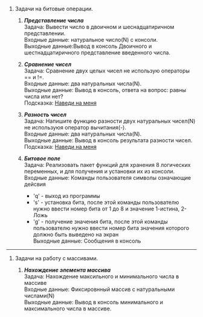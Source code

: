 1. Задачи на битовые операции.
    1. **_Представление числа_**  
       Задача: Вывести число в двоичном и шеснадцатиричном представлении.   
       Входные данные: натуральное число(N) с консоли.  
       Выходные данные:Вывод в консоль Двоичного и шестнадцатиричного представление введенного числа.  

    1. **_Сравнение чисел_**  
        Задача: Сравнение двух целых чисел не использую операторы == и !=.  
        Входные данные: два натуральных числа(N).  
        Выходные данные: Вывод в консоль, ответа на вопрос: равны числа или нет?  
        Подсказка: [Наведи на меня](http://Для_решения_задачи_используйте_побитовое_сравнение/ "Для решения задачи используйте побитовое сравнение")  
        
    1. **_Разность чисел_**  
        Задача: Напишите функцию разности двух натуральных чисел(N) не используюя оператор вычитания(-).  
        Входные данные: два натуральных числа(N).  
        Выходные данные: Вывод в консоль результата разности чисел.  
        Подсказка: [Наведи на меня](http://Вспомните_что_происходит_при_переполнении_переменной_и_используйте_оператор_сложения/ "Вспомните что происходит при переполнении переменной и используйте оператор сложения.")  
    
    1. **_Битовое поле_**  
        Задача: Реализовать пакет функций для хранения 8 логических переменных, и для получения и установки их из консоли.              
        Входные данные: Команды пользователя символы означающие дейсвия   
        * 'q' - выход из программы
        * 's' - установка бита, после этой команды пользователю нужно ввести номер бита от 1 до 8 и значение 1-истина, 2-Ложь 
        * 'g' - получение значения бита, после этой команды пользователю нужно ввести номер бита значения которого должно быть выведено на экран  
        Выходные данные: Сообщения в консоль   
--- 
1. Задачи на работу с массивами.  
     
    1. **_Нахождение элемента массива_**  
        Задача: Нахождение максильного и минимального числа в массиве  
        Входные данные: Фиксировнный массив с натуральными числами(N)  
        Выходные данные: Вывод в консоль минимального и максимального числа в массиве.  
        
        
            
         
     
